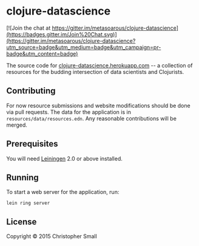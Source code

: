# clojure-datascience

[![Join the chat at https://gitter.im/metasoarous/clojure-datascience](https://badges.gitter.im/Join%20Chat.svg)](https://gitter.im/metasoarous/clojure-datascience?utm_source=badge&utm_medium=badge&utm_campaign=pr-badge&utm_content=badge)

The source code for [clojure-datascience.herokuapp.com](http://clojure-datascience.herokuapp.com) -- a collection of resources for the budding intersection of data scientists and Clojurists.

## Contributing

For now resource submissions and website modifications should be done via pull requests.
The data for the application is in `resources/data/resources.edn`.
Any reasonable contributions will be merged.

## Prerequisites

You will need [Leiningen][1] 2.0 or above installed.

[1]: https://github.com/technomancy/leiningen

## Running

To start a web server for the application, run:

    lein ring server

## License

Copyright © 2015 Christopher Small

